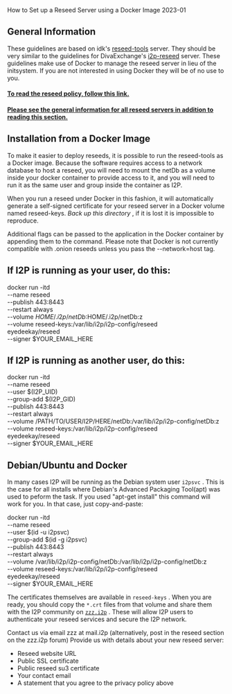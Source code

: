  How to Set up a
Reseed Server using a Docker Image 2023-01 

## General Information

These guidelines are based on idk\'s
[reseed-tools](https://i2pgit.org/idk/reseed-tools) server. They should
be very similar to the guidelines for DivaExchange\'s
[i2p-reseed](https://codeberg.org/diva.exchange/i2p-reseed) server.
These guidelines make use of Docker to manage the reseed server in lieu
of the initsystem. If you are not interested in using Docker they will
be of no use to you.

#### [To read the reseed policy, follow this link.](reseed-policy)

#### [Please see the general information for all reseed servers in addition to reading this section.](reseed)

## Installation from a Docker Image

To make it easier to deploy reseeds, it is possible to run the
reseed-tools as a Docker image. Because the software requires access to
a network database to host a reseed, you will need to mount the netDb as
a volume inside your docker container to provide access to it, and you
will need to run it as the same user and group inside the container as
I2P.

When you run a reseed under Docker in this fashion, it will
automatically generate a self-signed certificate for your reseed server
in a Docker volume named reseed-keys. *Back up this directory* , if it
is lost it is impossible to reproduce.

Additional flags can be passed to the application in the Docker
container by appending them to the command. Please note that Docker is
not currently compatible with .onion reseeds unless you pass the
--network=host tag.

## If I2P is running as your user, do this:

 docker run -itd \
 --name reseed \
 --publish 443:8443 \
 --restart always \
 --volume $HOME/.i2p/netDb:$HOME/.i2p/netDb:z \
 --volume reseed-keys:/var/lib/i2p/i2p-config/reseed \
 eyedeekay/reseed \
 --signer $YOUR_EMAIL_HERE

## If I2P is running as another user, do this:

 docker run -itd \
 --name reseed \
 --user $(I2P_UID) \
 --group-add $(I2P_GID) \
 --publish 443:8443 \
 --restart always \
 --volume /PATH/TO/USER/I2P/HERE/netDb:/var/lib/i2p/i2p-config/netDb:z \
 --volume reseed-keys:/var/lib/i2p/i2p-config/reseed \
 eyedeekay/reseed \
 --signer $YOUR_EMAIL_HERE

## **Debian/Ubuntu and Docker**

In many cases I2P will be running as the Debian system user ` i2psvc ` .
This is the case for all installs where Debian's Advanced Packaging
Tool(apt) was used to peform the task. If you used \"apt-get install\"
this command will work for you. In that case, just copy-and-paste:

 docker run -itd \
 --name reseed \
 --user $(id -u i2psvc) \
 --group-add $(id -g i2psvc) \
 --publish 443:8443 \
 --restart always \
 --volume /var/lib/i2p/i2p-config/netDb:/var/lib/i2p/i2p-config/netDb:z \
 --volume reseed-keys:/var/lib/i2p/i2p-config/reseed \
 eyedeekay/reseed \
 --signer $YOUR_EMAIL_HERE

The certificates themselves are available in ` reseed-keys ` . When you
are ready, you should copy the ` *.crt ` files from that volume and
share them with the I2P community on [` zzz.i2p `](http://zzz.i2p) .
These will allow I2P users to authenticate your reseed services and
secure the I2P network.

Contact us via email zzz at mail.i2p (alternatively, post in the reseed
section on the zzz.i2p forum) Provide us with details about your new
reseed server:

- Reseed website URL
- Public SSL certificate
- Public reseed su3 certificate
- Your contact email
- A statement that you agree to the privacy policy above


